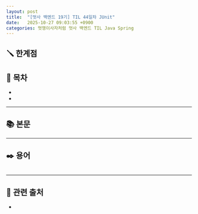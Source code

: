```yaml
---
layout: post
title:  "[멋사 백엔드 19기] TIL 44일차 JUnit"
date:   2025-10-27 09:03:55 +0900
categories: 멋쟁이사자처럼 멋사 백엔드 TIL Java Spring
---
```


<!--more-->

## 🪛 한계점



## 📂 목차
- []()
- []()

---

## 📚 본문



---

## ✒️ 용어

###### 

---

## 🔗 관련 출처
- []()
